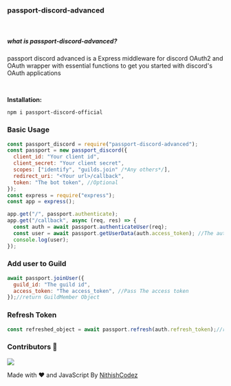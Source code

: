 **<h3>passport-discord-advanced</h3>**
<br>

**<h5>what is passport-discord-advanced?</h5>**
passport discord advanced is a Express middleware for discord OAuth2 and OAuth wrapper with essential functions to get you started with discord's OAuth applications

<br>

**Installation:**

```
npm i passport-discord-official
```

### **Basic Usage**

```js
const passport_discord = require("passport-discord-advanced");
const passport = new passport_discord({
  client_id: "Your client id",
  client_secret: "Your client secret",
  scopes: ["identify", "guilds.join" /*Any others*/],
  redirect_uri: "<Your url>/callback",
  token: "The bot token", //Optional
});
const express = require("express");
const app = express();

app.get("/", passport.authenticate);
app.get("/callback", async (req, res) => {
  const auth = await passport.authenticateUser(req);
  const user = await passport.getUserData(auth.access_token); //The authed user's data
  console.log(user);
});
```

### Add user to Guild

```js
await passport.joinUser({
  guild_id: "The guild id",
  access_token: "The access_token", //Pass The access token
});//return GuildMember Object
```

### Refresh Token

```js
const refreshed_object = await passport.refresh(auth.refresh_token);//return new object with access_token and refresh_token
```

### Contributors 📘

<a href="https://github.com/NithishCodez/passport-discord-advanced/graphs/contributors">
  <img src="https://contributors-img.web.app/image?repo=NithishCodez/passport-discord-advanced" />
</a>

Made with ♥ and JavaScript By [NithishCodez](https://github.com/NithishCodez)